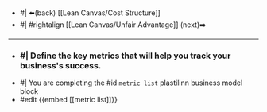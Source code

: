 - #| ⬅️(back) [[Lean Canvas/Cost Structure]]
- #| #rightalign [[Lean Canvas/Unfair Advantage]] (next)➡️
- ---

- ### #| Define the key metrics that will help you track your business's success.
- #| You are completing the #id ``metric list`` plastilinn business model block
- #edit {{embed [[metric list]]}}

